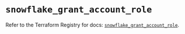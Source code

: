 # `snowflake_grant_account_role`

Refer to the Terraform Registry for docs: [`snowflake_grant_account_role`](https://registry.terraform.io/providers/snowflakedb/snowflake/2.2.0/docs/resources/grant_account_role).
